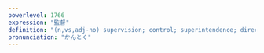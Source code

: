 ```yaml
---
powerlevel: 1766
expression: "監督"
definition: "(n,vs,adj-no) supervision; control; superintendence; direction; director; superintendent; supervisor; coach; foreman; manager; overseer; controller; boss; (P)"
pronunciation: "かんとく"
---
```


